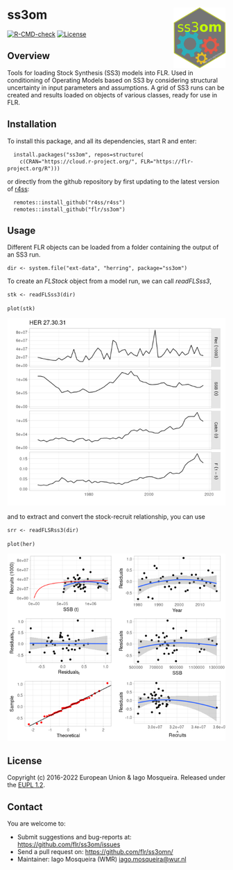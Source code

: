 # ss3om <img src="man/figures/logo.png" align="right" width="120" />

[![R-CMD-check](https://github.com/flr/ss3om/workflows/R-CMD-check/badge.svg)](https://github.com/flr/ss3om/actions)
[![License](https://flr-project.org/img/eupl12.svg)](https://eupl.eu/1.2/en/)

## Overview
Tools for loading Stock Synthesis (SS3) models into FLR. Used in conditioning of Operating Models based on SS3 by considering structural uncertainty in input parameters and assumptions. A grid of SS3 runs can be created and results loaded on objects of various classes, ready for use in FLR.

## Installation
To install this package, and all its dependencies, start R and enter:

```
  install.packages("ss3om", repos=structure(
    c(CRAN="https://cloud.r-project.org/", FLR="https://flr-project.org/R")))
```

or directly from the github repository by first updating to the latest version of [r4ss](https://github.com/r4ss/r4ss):

```
  remotes::install_github("r4ss/r4ss")
  remotes::install_github("flr/ss3om")
```

## Usage

Different FLR objects can be loaded from a folder containing the output of an SS3 run.

```{r}
dir <- system.file("ext-data", "herring", package="ss3om")
```


To create an *FLStock* object from a model run, we can call *readFLSss3*,

```{r}
stk <- readFLSss3(dir)

plot(stk)
```

![stk](man/figures/stk.png)

and to extract and convert the stock-recruit relationship, you can use

```{r}
srr <- readFLSRss3(dir)

plot(her)

```

![srr](man/figures/srr.png)


## License
Copyright (c) 2016-2022 European Union & Iago Mosqueira. Released under the [EUPL 1.2](https://eupl.eu/1.2/en/).

## Contact
You are welcome to:

- Submit suggestions and bug-reports at: <https://github.com/flr/ss3om/issues>
- Send a pull request on: <https://github.com/flr/ss3omn/>
- Maintainer: Iago Mosqueira (WMR) <iago.mosqueira@wur.nl>

